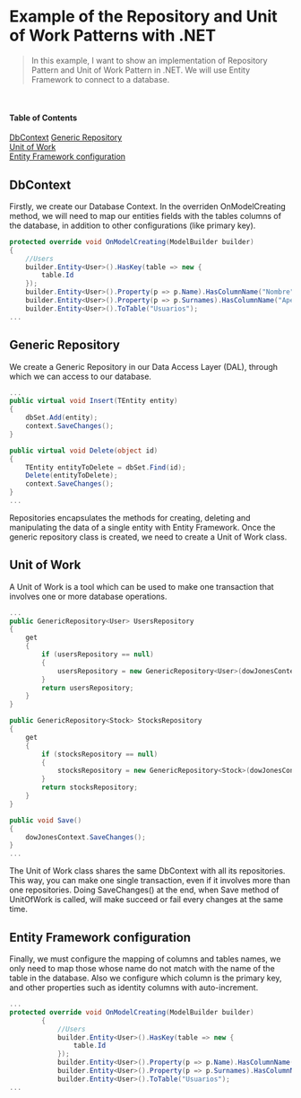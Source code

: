 # Example of the Repository and Unit of Work Patterns with .NET

> In this example, I want to show an implementation of Repository Pattern and Unit of Work Pattern in .NET. We will use Entity Framework to connect to a database.
<br/>


#### Table of Contents
[DbContext](#dbContext)
[Generic Repository](#generic-repository)  
[Unit of Work](#unit-of-work)  
[Entity Framework configuration](#entity-framework-configuration)
<br/>

## DbContext

Firstly, we create our Database Context.
In the overriden OnModelCreating method, we will need to map our entities fields with the tables columns of the database, in addition to other configurations (like primary key).

```c#
protected override void OnModelCreating(ModelBuilder builder)
{
    //Users
    builder.Entity<User>().HasKey(table => new {
        table.Id
    });
    builder.Entity<User>().Property(p => p.Name).HasColumnName("Nombre");
    builder.Entity<User>().Property(p => p.Surnames).HasColumnName("Apellidos");
    builder.Entity<User>().ToTable("Usuarios");
...
```

## Generic Repository

We create a Generic Repository in our Data Access Layer (DAL), through which we can access to our database.

```c#
...
public virtual void Insert(TEntity entity)
{
    dbSet.Add(entity);
    context.SaveChanges();
}

public virtual void Delete(object id)
{
    TEntity entityToDelete = dbSet.Find(id);
    Delete(entityToDelete);
    context.SaveChanges();
}
...
```
 
Repositories encapsulates the methods for creating, deleting and manipulating the data of a single entity with Entity Framework.
Once the generic repository class is created, we need to create a Unit of Work class.

## Unit of Work

A Unit of Work is a tool which can be used to make one transaction that involves one or more database operations.

```c#
...
public GenericRepository<User> UsersRepository
{
    get
    {
        if (usersRepository == null)
        {
            usersRepository = new GenericRepository<User>(dowJonesContext);
        }
        return usersRepository;
    }
}

public GenericRepository<Stock> StocksRepository
{
    get
    {
        if (stocksRepository == null)
        {
            stocksRepository = new GenericRepository<Stock>(dowJonesContext);
        }
        return stocksRepository;
    }
}

public void Save()
{
    dowJonesContext.SaveChanges();
}
...
```

The Unit of Work class shares the same DbContext with all its repositories. This way, you can make one single transaction, even if it involves more than one repositories. Doing SaveChanges() at the end, when Save method of UnitOfWork is called, will make succeed or fail every changes at the same time.

## Entity Framework configuration

Finally, we must configure the mapping of columns and tables names, we only need to map those whose name do not match with the name of the table in the database.
Also we configure which column is the primary key, and other properties such as identity columns with auto-increment.

```c#
...
protected override void OnModelCreating(ModelBuilder builder)
        {
            //Users
            builder.Entity<User>().HasKey(table => new {
                table.Id
            });
            builder.Entity<User>().Property(p => p.Name).HasColumnName("Nombre");
            builder.Entity<User>().Property(p => p.Surnames).HasColumnName("Apellidos");
            builder.Entity<User>().ToTable("Usuarios");
...
```
